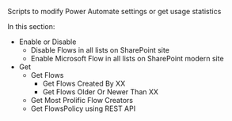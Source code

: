 Scripts to modify Power Automate settings or get usage statistics

In this section:
  
* Enable or Disable
  * Disable Flows in all lists on SharePoint site
  * Enable Microsoft Flow in all lists on SharePoint modern site
* Get
  * Get Flows 
    * Get Flows Created By XX
    * Get Flows Older Or Newer Than XX
  * Get Most Prolific Flow Creators
  * Get FlowsPolicy using REST API

